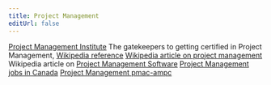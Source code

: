 ```yaml
---
title: Project Management
editUrl: false
---
```


[Project Management Institute](https://www.pmi.org/) The gatekeepers to getting certified in Project Management, [Wikipedia reference](https://en.wikipedia.org/wiki/Project_Management_Institute)
[Wikipedia article on project management](https://en.wikipedia.org/wiki/Project_management) Wikipedia article on [Project Management Software](https://en.wikipedia.org/wiki/Project_management_software)
[Project Management jobs in Canada](https://www.pmjobs.ca/)
[Project Management pmac-ampc](http://www.pmac-ampc.ca/)
